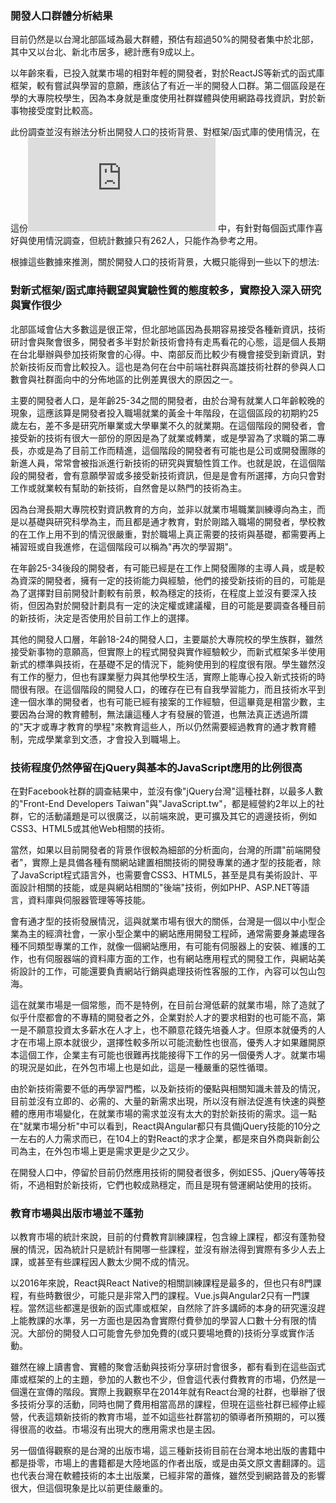 ### 開發人口群體分析結果

目前仍然是以台灣北部區域為最大群體，預估有超過50%的開發者集中於北部，其中又以台北、新北市居多，總計應有9成以上。

以年齡來看，已投入就業市場的相對年輕的開發者，對於ReactJS等新式的函式庫框架，較有嘗試與學習的意願，應該佔了有近一半的開發人口群。第二個區段是在學的大專院校學生，因為本身就是重度使用社群媒體與使用網路尋找資訊，對於新事物接受度對比較高。

此份調查並沒有辦法分析出開發人口的技術背景、對框架/函式庫的使用情況，在這份![JavaScript前端框架大調查](http://mapler-learn.blogspot.tw/2016/11/javascript.html)
中，有針對每個函式庫作喜好與使用情況調查，但統計數據只有262人，只能作為參考之用。

根據這些數據來推測，關於開發人口的技術背景，大概只能得到一些以下的想法:

### 對新式框架/函式庫持觀望與實驗性質的態度較多，實際投入深入研究與實作很少

北部區域會佔大多數這是很正常，但北部地區因為長期容易接受各種新資訊，技術研討會與聚會很多，開發者多半對於新技術會持有走馬看花的心態，這是個人長期在台北舉辦與參加技術聚會的心得。中、南部反而比較少有機會接受到新資訊，對於新技術反而會比較投入。這也是為何在台中前端社群與高雄技術社群的參與人口數會與社群面向中的分佈地區的比例差異很大的原因之一。

主要的開發者人口，是年齡25-34之間的開發者，由於台灣有就業人口年齡較晚的現象，這應該算是開發者投入職場就業的黃金十年階段，在這個區段的初期約25歲左右，差不多是研究所畢業或大學畢業不久的就業期。在這個階段的開發者，會接受新的技術有很大一部份的原因是為了就業或轉業，或是學習為了求職的第二專長，亦或是為了目前工作而精進，這個階段的開發者有可能也是公司或開發團隊的新進人員，常常會被指派進行新技術的研究與實驗性質工作。也就是說，在這個階段的開發者，會有意願學習或多接受新技術資訊，但是是會有所選擇，方向只會對工作或就業較有幫助的新技術，自然會是以熱門的技術為主。

因為台灣長期大專院校對資訊教育的方向，並非以就業市場職業訓練導向為主，而是以基礎與研究科學為主，而且都是通才教育，對於剛踏入職場的開發者，學校教的在工作上用不到的情況很嚴重，對於職場上真正需要的技術與基礎，都需要再上補習班或自我進修，在這個階段可以稱為"再次的學習期"。

在年齡25-34後段的開發者，有可能已經是在工作上開發團隊的主導人員，或是較為資深的開發者，擁有一定的技術能力與經驗，他們的接受新技術的目的，可能是為了選擇對目前開發計劃較有前景，較為穩定的技術，在程度上並沒有要深入技術，但因為對於開發計劃具有一定的決定權或建議權，目的可能是要調查各種目前的新技術，決定是否使用於目前工作上的選擇。

其他的開發人口層，年齡18-24的開發人口，主要屬於大專院校的學生族群，雖然接受新事物的意願高，但實際上的程式開發與實作經驗較少，而新式框架多半使用新式的標準與技術，在基礎不足的情況下，能夠使用到的程度很有限。學生雖然沒有工作的壓力，但也有課業壓力與其他學校生活，實際上能專心投入新式技術的時間很有限。在這個階段的開發人口，的確存在已有自我學習能力，而且技術水平到達一個水準的開發者，也有可能已經有接案的工作經驗，但這畢竟是相當少數，主要因為台灣的教育體制，無法讓這種人才有發展的管道，也無法真正透過所謂的"天才或專才教育的學程"來教育這些人，所以仍然需要經過教育的通才教育體制，完成學業拿到文憑，才會投入到職場上。

### 技術程度仍然停留在jQuery與基本的JavaScript應用的比例很高

在對Facebook社群的調查結果中，並沒有像"jQuery台灣"這種社群，以最多人數的"Front-End Developers Taiwan"與"JavaScript.tw"，都是經營約2年以上的社群，它的活動議題是可以很廣泛，以前端來說，更可擴及其它的週邊技術，例如CSS3、HTML5或其他Web相關的技術。

當然，如果以目前開發者的背景作很較為細部的分析面向，台灣的所謂"前端開發者"，實際上是具備各種有關網站建置相關技術的開發專業的通才型的技能者，除了JavaScript程式語言外，也需要會CSS3、HTML5，甚至是具有美術設計、平面設計相關的技能，或是與網站相關的"後端"技術，例如PHP、ASP.NET等語言，資料庫與伺服器管理等等技能。

會有通才型的技術發展情況，這與就業市場有很大的關係，台灣是一個以中小型企業為主的經濟社會，一家小型企業中的網站應用開發工程師，通常需要身兼處理各種不同類型專業的工作，就像一個網站應用，有可能有伺服器上的安裝、維護的工作，也有伺服器端的資料庫方面的工作，也有網站應用程式的開發工作，與網站美術設計的工作，可能還要負責網站行銷與處理技術性客服的工作，內容可以包山包海。

這在就業市場是一個常態，而不是特例，在目前台灣低薪的就業市場，除了造就了似乎什麼都會的不專精的開發者之外，企業對於人才的要求相對的也可能不高，第一是不願意投資太多薪水在人才上，也不願意花錢先培養人才。但原本就優秀的人才在市場上原本就很少，選擇性較多所以可能流動性也很高，優秀人才如果離開原本這個工作，企業主有可能也很難再找能接得下工作的另一個優秀人才。就業市場的現況是如此，在外包市場上也是如此，這是一種嚴重的惡性循環。

由於新技術需要不低的再學習門檻，以及新技術的優點與相關知識未普及的情況，目前並沒有立即的、必需的、大量的新需求出現，所以沒有辦法促進有快速的與整體的應用市場變化，在就業市場的需求並沒有太大的對於新技術的需求。這一點在"就業市場分析"中可以看到，React與Angular都只有具備jQuery技能的10分之一左右的人力需求而已，在104上的對React的求才企業，都是來自外商與新創公司為主，在外包市場上更是需求更是少之又少。

在開發人口中，停留於目前仍然應用技術的開發者很多，例如ES5、jQuery等等技術，不過相對於新技術，它們也較成熟穩定，而且是現有營運網站使用的技術。

### 教育市場與出版市場並不蓬勃

以教育市場的統計來說，目前的付費教育訓練課程，包含線上課程，都沒有蓬勃發展的情況，因為統計只是統計有開哪一些課程，並沒有辦法得到實際有多少人去上課，或甚至有些課程因人數太少開不成的情況。

以2016年來說，React與React Native的相關訓練課程是最多的，但也只有8門課程，有些時數很少，可能只是非常入門的課程。Vue.js與Angular2只有一門課程。當然這些都還是很新的函式庫或框架，自然除了許多講師的本身的研究還沒趕上能教課的水準，另一方面也是因為會實際付費參加的學習人口數十分有限的情況。大部份的開發人口可能會先參加免費的(或只要場地費的)技術分享或實作活動。

雖然在線上讀書會、實體的聚會活動與技術分享研討會很多，都有看到在這些函式庫或框架的上的主題，參加的人數也不少，但會這代表付費教育的市場，仍然是一個還在宣傳的階段。實際上我觀察早在2014年就有React台灣的社群，也舉辦了很多技術分享的活動，同時也開了費用相當高昂的課程，但現在這些社群已經停止經營，代表這類新技術的教育市場，並不如這些社群當初的領導者所預期的，可以獲得很高的收益。市場沒有出現大的應用需求也是主因。

另一個值得觀察的是台灣的出版市場，這三種新技術目前在台灣本地出版的書籍中都是掛零，市場上的書籍都是大陸地區的作者出版，或是由英文原文書翻譯的。這也代表台灣在軟體技術的本土出版業，已經非常的蕭條，雖然受到網路普及的影響很大，但這個現象是比以前更佳嚴重的。










